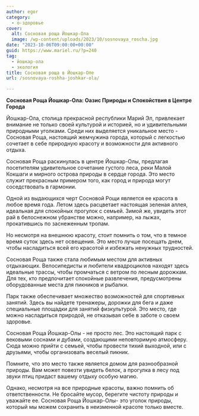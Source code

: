 ```yaml
---
author: egor
category:
  - о-здоровье
cover:
  alt: Сосновая роща Йошкар-Ола
  image: /wp-content/uploads/2023/10/sosnovaya_roscha.jpg
date: "2023-10-06T09:00:00+00:00"
guid: https://www.mariel.ru/?p=240
tag:
  - йошкар-ола
  - экология
title: Сосновая роща в Йошкар-Оле
url: /sosnovaya-roshha-joshkar-ola/

---
```

**Сосновая Роща Йошкар-Ола: Оазис Природы и Спокойствия в Центре Города**

Йошкар\-Ола, столица прекрасной республики Марий Эл, привлекает внимание не только своей культурой и историей, но и удивительными природными уголками. Среди них выделяется уникальное место \- Сосновая Роща, настоящий жемчужина города, который с легкостью сочетает в себе природную красоту и возможности для активного отдыха.

Сосновая Роща раскинулась в центре Йошкар-Олы, предлагая посетителям удивительное сочетание густого леса, реки Малой Кокшаги и мирного острова природы в сердце города. Это место служит прекрасным примером того, как город и природа могут соседствовать в гармонии.

Одной из выдающихся черт Сосновой Рощи является ее красота в любое время года. Летом здесь расцветает настоящая зеленая аллея, идеальная для спокойных прогулок с семьей. Зимой же, увидеть этот рай в белоснежном убранстве можно, например, на лыжах, прокатившись по заснеженным тропам.

Но несмотря на внешнюю красоту, стоит помнить о том, что в темное время суток здесь нет освещения. Это место лучше посещать днем, чтобы насладиться всей его красотой и избежать ненужных трудностей.

Сосновая Роща также стала любимым местом для активных отдыхающих. Велосипедисты и любители квадроциклов находят здесь идеальные трассы, чтобы промчаться с ветром по лесным дорожкам. Для тех, кто предпочитает спокойные развлечения, предусмотрены оборудованные места для пикников и рыбалки.

Парк также обеспечивает множество возможностей для спортивных занятий. Здесь вы найдете тренажеры, дорожки для бега и даже специальные площадки для занятий физкультурой. Это место, где можно насладиться природой, не отказывая себе в заботе о своем здоровье.

Сосновая Роща Йошкар\-Олы \- не просто лес. Это настоящий парк с вековыми соснами и дубами, создающими неповторимую атмосферу. Сюда можно прийти с семьей, чтобы провести тихий выходной, или с друзьями, чтобы организовать веселый пикник.

Помните, что это место также является домом для разнообразной природы. Вам может повезти увидеть белок, а прогулка в лесу под звуки птиц придаст вашему отдыху особую магию.

Однако, несмотря на все природные красоты, важно помнить об ответственности. Не бросайте мусор, берегите чистоту природы и уважайте ее. Сосновая Роща Йошкар\-Олы\- это уголок природы, который мы можем сохранить в неизменной красоте только вместе.
